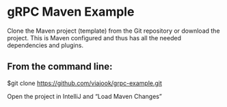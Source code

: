 # gRPC Maven Example
Clone the Maven project (template) from the Git repository or download the project. This is Maven configured and thus has all the needed dependencies and plugins.
## From the command line:
$git clone https://github.com/viajook/grpc-example.git

Open the project in IntelliJ and “Load Maven Changes” 
